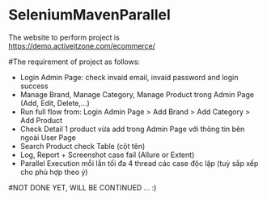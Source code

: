 # SeleniumMavenParallel
The website to perform project is https://demo.activeitzone.com/ecommerce/

#The requirement of project as follows:
- Login Admin Page: check invaid email, invaid password and login success
- Manage Brand, Manage Category, Manage Product trong Admin Page (Add, Edit, Delete,...)
- Run full flow from: Login Admin Page > Add Brand > Add Category > Add Product
- Check Detail 1 product vừa add trong Admin Page với thông tin bên ngoài User Page
- Search Product check Table (cột tên)
- Log, Report + Screenshot case fail (Allure or Extent)
- Parallel Execution mỗi lần tối đa 4 thread các case độc lập (tuỳ sắp xếp cho phù hợp theo ý)

#NOT DONE YET, WILL BE CONTINUED ... :)
